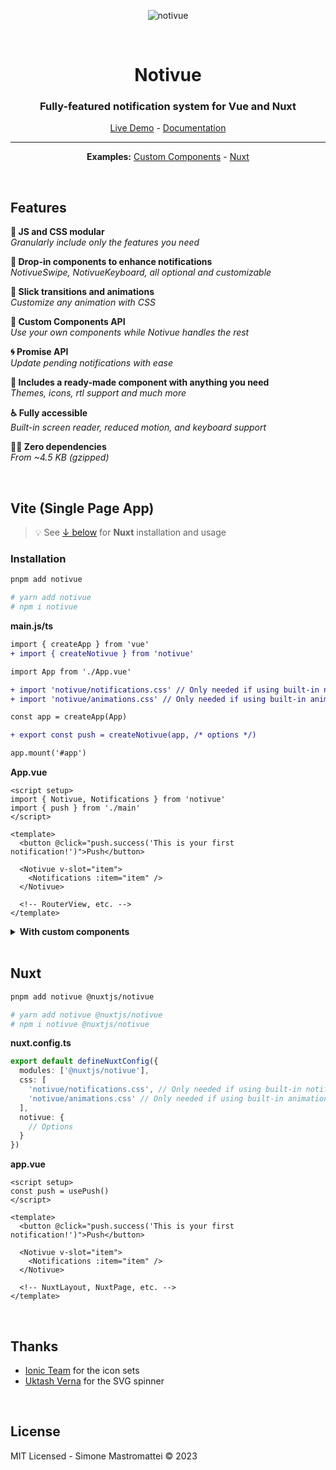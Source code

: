 <div align="center">

![notivue](https://i.ibb.co/CJCG2Hq/readme-header.png)

<br />

# Notivue

### Fully-featured notification system for Vue and Nuxt

[Live Demo](https://notivue.smastrom.dev) - [Documentation](https://notivuedocs.netlify.app)

---

**Examples:** [Custom Components](https://stackblitz.com/edit/vitejs-vite-9jkh73?file=src%2Fcomponents%2FPage.vue) -
[Nuxt](https://stackblitz.com/edit/nuxt-starter-fnhcmx?file=pages%2Findex.vue)

</div>

<br />

## Features

**🧬 JS and CSS modular**  
_Granularly include only the features you need_

**💊 Drop-in components to enhance notifications**  
_NotivueSwipe, NotivueKeyboard, all optional and customizable_

**🎢 Slick transitions and animations**  
_Customize any animation with CSS_

**🧩 Custom Components API**  
_Use your own components while Notivue handles the rest_

**🌀 Promise API**  
_Update pending notifications with ease_

**🔰 Includes a ready-made component with anything you need**  
_Themes, icons, rtl support and much more_

**♿️ Fully accessible**  
_Built-in screen reader, reduced motion, and keyboard support_

**🧚‍♂️ Zero dependencies**  
_From ~4.5 KB (gzipped)_

<br />

## Vite (Single Page App)

> :bulb: See [↓ below](#nuxt) for **Nuxt** installation and usage

### Installation

```bash
pnpm add notivue

# yarn add notivue
# npm i notivue
```

**main.js/ts**

```diff
import { createApp } from 'vue'
+ import { createNotivue } from 'notivue'

import App from './App.vue'

+ import 'notivue/notifications.css' // Only needed if using built-in notifications
+ import 'notivue/animations.css' // Only needed if using built-in animations

const app = createApp(App)

+ export const push = createNotivue(app, /* options */)

app.mount('#app')
```

**App.vue**

```vue
<script setup>
import { Notivue, Notifications } from 'notivue'
import { push } from './main'
</script>

<template>
  <button @click="push.success('This is your first notification!')">Push</button>

  <Notivue v-slot="item">
    <Notifications :item="item" />
  </Notivue>

  <!-- RouterView, etc. -->
</template>
```

<details>
<summary><strong>With custom components</strong></summary>

```vue
<script setup>
import { Notivue } from 'notivue'
</script>

<template>
  <button @click="push.success('This is your first notification!')">Push</button>

  <Notivue v-slot="item">
    <div class="rounded-full flex py-2 pl-3 bg-slate-700 text-slate-50 text-sm">
      <p :role="item.ariaRole" :aria-live="item.ariaLive">
        {{ item.message }}
      </p>

      <button
        @click="item.clear"
        aria-label="Dismiss"
        class="pl-3 pr-2 hover:text-red-300 transition-colors"
      >
        <svg
          xmlns="http://www.w3.org/2000/svg"
          viewBox="0 0 20 20"
          fill="currentColor"
          class="w-5 h-5"
          aria-hidden="true"
        >
          <path
            fill-rule="evenodd"
            d="M10 18a8 8 0 100-16 8 8 0 000 16zM8.28 7.22a.75.75 0 00-1.06 1.06L8.94 10l-1.72 1.72a.75.75 0 101.06 1.06L10 11.06l1.72 1.72a.75.75 0 101.06-1.06L11.06 10l1.72-1.72a.75.75 0 00-1.06-1.06L10 8.94 8.28 7.22z"
          />
        </svg>
      </button>
    </div>
  </Notivue>

  <!-- RouterView, etc. -->
</template>
```

</details>

<br />

## Nuxt

```bash
pnpm add notivue @nuxtjs/notivue

# yarn add notivue @nuxtjs/notivue
# npm i notivue @nuxtjs/notivue
```

**nuxt.config.ts**

```ts
export default defineNuxtConfig({
  modules: ['@nuxtjs/notivue'],
  css: [
    'notivue/notifications.css', // Only needed if using built-in notifications
    'notivue/animations.css' // Only needed if using built-in animations
  ],
  notivue: {
    // Options
  }
})
```

**app.vue**

```vue
<script setup>
const push = usePush()
</script>

<template>
  <button @click="push.success('This is your first notification!')">Push</button>

  <Notivue v-slot="item">
    <Notifications :item="item" />
  </Notivue>

  <!-- NuxtLayout, NuxtPage, etc. -->
</template>
```

<br />

## Thanks

- [Ionic Team](https://ionic.io/) for the icon sets
- [Uktash Verna](https://github.com/n3r4zzurr0) for the SVG spinner

<br />

## License

MIT Licensed - Simone Mastromattei © 2023
